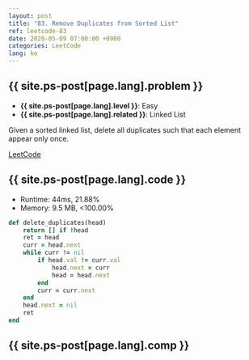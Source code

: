 ```yaml
---
layout: post
title: "83. Remove Duplicates from Sorted List"
ref: leetcode-83
date: 2020-05-09 07:00:00 +0900
categories: LeetCode
lang: ko
---
```


## {{ site.ps-post[page.lang].problem }}
- **{{ site.ps-post[page.lang].level }}**: Easy
- **{{ site.ps-post[page.lang].related }}**: Linked List

Given a sorted linked list, delete all duplicates such that each element appear only once.

[LeetCode](https://leetcode.com/problems/remove-duplicates-from-sorted-list)

<div class="divider"></div>

## {{ site.ps-post[page.lang].code }}

- Runtime: 44ms, 21.88%
- Memory: 9.5 MB, <100.00%
```rb
def delete_duplicates(head)
    return [] if !head
    ret = head
    curr = head.next
    while curr != nil
        if head.val != curr.val
            head.next = curr
            head = head.next
        end
        curr = curr.next
    end
    head.next = nil
    ret
end
```

<div class="divider"></div>

## {{ site.ps-post[page.lang].comp }}
